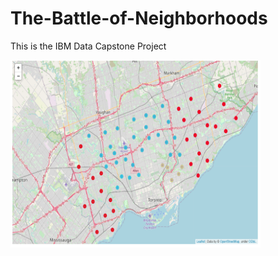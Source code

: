 # The-Battle-of-Neighborhoods
This is the IBM Data Capstone Project

<img src="https://github.com/Akarsh654/The-Battle-of-Neighborhoods/blob/master/clustered%20neighborhoods.png" width="400" height="300"/>
